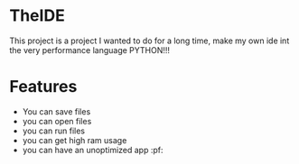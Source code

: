 # TheIDE
This project is a project I wanted to do for a long time, make my own ide int the very performance language PYTHON!!!
# Features
- You can save files
- you can open files
- you can run files
- you can get high ram usage
- you can have an unoptimized app :pf:
